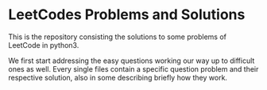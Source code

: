# LeetCodes Problems and Solutions

This is the repository consisting the solutions to some problems of LeetCode in python3.

We first start addressing the easy questions working our way up to difficult ones as well.
Every single files contain a specific question problem and their respective solution, also in some describing briefly how they work. 
